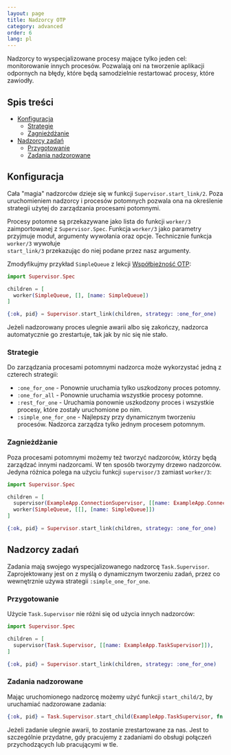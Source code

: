 ```yaml
---
layout: page
title: Nadzorcy OTP
category: advanced
order: 6
lang: pl
---
```


Nadzorcy to wyspecjalizowane procesy mające tylko jeden cel: monitorowanie innych procesów. Pozwalają oni na 
tworzenie aplikacji odpornych na błędy, które będą samodzielnie restartować procesy, które zawiodły. 

## Spis treści

- [Konfiguracja](#Konfiguracja)
  - [Strategie](#Strategie)
  - [Zagnieżdżanie](#Zagnieżdżanie)
- [Nadzorcy zadań](#Nadzorcy-zadań)
  - [Przygotowanie](#Przygotowanie)
  - [Zadania nadzorowane](#Zadania-nadzorowane)

## Konfiguracja

Cała "magia" nadzorców dzieje się w funkcji `Supervisor.start_link/2`.  Poza uruchomieniem nadzorcy i procesów 
potomnych pozwala ona na określenie strategii użytej do zarządzania procesami potomnymi.

Procesy potomne są przekazywane jako lista do funkcji `worker/3` zaimportowanej z  `Supervisor.Spec`. Funkcja 
`worker/3` jako parametry przyjmuje moduł, argumenty wywołania oraz opcje. Technicznie funkcja `worker/3` wywołuje  
`start_link/3` przekazując do niej podane przez nasz argumenty.

Zmodyfikujmy przykład `SimpleQueue` z lekcji [Współbieżność OTP](/lessons/advanced/otp-concurrency):

```elixir
import Supervisor.Spec

children = [
  worker(SimpleQueue, [], [name: SimpleQueue])
]

{:ok, pid} = Supervisor.start_link(children, strategy: :one_for_one)
```

Jeżeli nadzorowany proces ulegnie awarii albo się zakończy, nadzorca automatycznie go zrestartuje, tak jak by nic 
się nie stało.

### Strategie

Do zarządzania procesami potomnymi nadzorca może wykorzystać jedną z czterech strategii:

+ `:one_for_one` - Ponownie uruchamia tylko uszkodzony proces potomny.
+ `:one_for_all` - Ponownie uruchamia wszystkie procesy potomne.
+ `:rest_for_one` - Uruchamia ponownie uszkodzony proces i wszystkie procesy, które zostały uruchomione po nim.
+ `:simple_one_for_one` - Najlepszy przy dynamicznym tworzeniu procesów. Nadzorca zarządza tylko jednym procesem 
potomnym.

### Zagnieżdżanie

Poza procesami potomnymi możemy też tworzyć nadzorców, którzy będą zarządzać innymi nadzorcami. W ten sposób tworzymy
 drzewo nadzorców. Jedyna różnica polega na użyciu funkcji `supervisor/3` zamiast `worker/3`:

```elixir
import Supervisor.Spec

children = [
  supervisor(ExampleApp.ConnectionSupervisor, [[name: ExampleApp.ConnectionSupervisor]]),
  worker(SimpleQueue, [[], [name: SimpleQueue]])
]

{:ok, pid} = Supervisor.start_link(children, strategy: :one_for_one)
```

## Nadzorcy zadań

Zadania mają swojego wyspecjalizowanego nadzorcę `Task.Supervisor`. Zaprojektowany jest on z myślą o dynamicznym 
tworzeniu zadań, przez co wewnętrznie używa strategii `:simple_one_for_one`.

### Przygotowanie

Użycie `Task.Supervisor` nie różni się od użycia innych nadzorców:

```elixir
import Supervisor.Spec

children = [
  supervisor(Task.Supervisor, [[name: ExampleApp.TaskSupervisor]]),
]

{:ok, pid} = Supervisor.start_link(children, strategy: :one_for_one)
```

### Zadania nadzorowane

Mając uruchomionego nadzorcę możemy użyć funkcji `start_child/2`, by uruchamiać nadzorowane zadania:

```elixir
{:ok, pid} = Task.Supervisor.start_child(ExampleApp.TaskSupervisor, fn -> background_work end)
```

Jeżeli zadanie ulegnie awarii, to zostanie zrestartowane za nas. Jest to szczególnie przydatne, gdy pracujemy z
zadaniami do obsługi połączeń przychodzących lub pracującymi w tle.